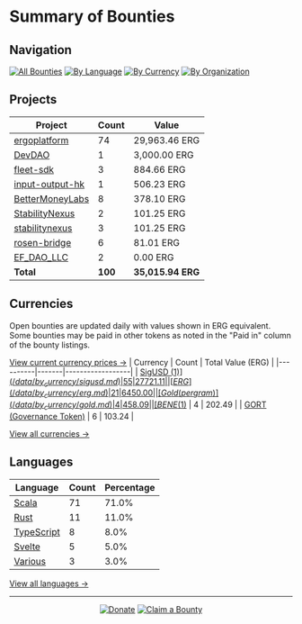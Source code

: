 <!-- GENERATED FILE - DO NOT EDIT DIRECTLY -->
<!-- Generated on: 2025-08-17 02:05:09 -->

# Summary of Bounties

## Navigation

[![All Bounties](https://img.shields.io/badge/All%20Bounties-100-blue)](/data/all.md) [![By Language](https://img.shields.io/badge/By%20Language-7-green)](/data/summary.md#languages) [![By Currency](https://img.shields.io/badge/By%20Currency-7-yellow)](/data/summary.md#currencies) [![By Organization](https://img.shields.io/badge/By%20Organization-9-orange)](/data/summary.md#projects)

## Projects

| Project | Count | Value |
|----------|-------|-------|
| [ergoplatform](/data/by_org/ergoplatform.md) | 74 | 29,963.46 ERG |
| [DevDAO](/data/by_org/devdao.md) | 1 | 3,000.00 ERG |
| [fleet-sdk](/data/by_org/fleet-sdk.md) | 3 | 884.66 ERG |
| [input-output-hk](/data/by_org/input-output-hk.md) | 1 | 506.23 ERG |
| [BetterMoneyLabs](/data/by_org/bettermoneylabs.md) | 8 | 378.10 ERG |
| [StabilityNexus](/data/by_org/stabilitynexus.md) | 2 | 101.25 ERG |
| [stabilitynexus](/data/by_org/stabilitynexus.md) | 3 | 101.25 ERG |
| [rosen-bridge](/data/by_org/rosen-bridge.md) | 6 | 81.01 ERG |
| [EF_DAO_LLC](/data/by_org/ef_dao_llc.md) | 2 | 0.00 ERG |
| **Total** | **100** | **35,015.94 ERG** |

## Currencies

Open bounties are updated daily with values shown in ERG equivalent. Some bounties may be paid in other tokens as noted in the "Paid in" column of the bounty listings.

[View current currency prices →](/data/currency_prices.md)
| Currency | Count | Total Value (ERG) |
|----------|-------|------------------|
| [SigUSD ($1)](/data/by_currency/sigusd.md) | 55 | 27721.11 |
| [ERG](/data/by_currency/erg.md) | 21 | 6450.00 |
| [Gold (per gram)](/data/by_currency/gold.md) | 4 | 458.09 |
| [BENE ($1)](/data/by_currency/bene.md) | 4 | 202.49 |
| [GORT (Governance Token)](/data/by_currency/gort.md) | 6 | 103.24 |

[View all currencies →](/data/by_currency/)

## Languages

| Language | Count | Percentage |
|----------|-------|------------|
| [Scala](/data/by_language/scala.md) | 71 | 71.0% |
| [Rust](/data/by_language/rust.md) | 11 | 11.0% |
| [TypeScript](/data/by_language/typescript.md) | 8 | 8.0% |
| [Svelte](/data/by_language/svelte.md) | 5 | 5.0% |
| [Various](/data/by_language/various.md) | 3 | 3.0% |

[View all languages →](/data/by_language/)



---

<div align="center">
  <p>
    <a href="../docs/donate.md"><img src="https://img.shields.io/badge/❤️%20Donate-F44336" alt="Donate"></a>
    <a href="../docs/bounty-submission-guide.md#reserving-a-bounty"><img src="https://img.shields.io/badge/🔒%20How%20To%20Claim-4CAF50" alt="Claim a Bounty"></a>
  </p>
</div>


<!-- END OF GENERATED CONTENT -->
